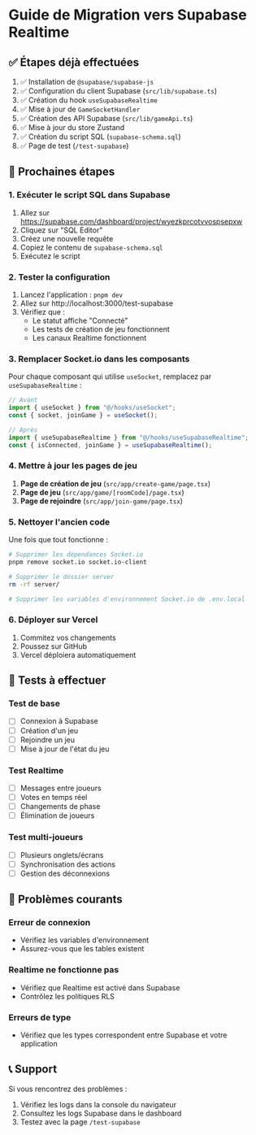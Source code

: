 # Guide de Migration vers Supabase Realtime

## ✅ Étapes déjà effectuées

1. ✅ Installation de `@supabase/supabase-js`
2. ✅ Configuration du client Supabase (`src/lib/supabase.ts`)
3. ✅ Création du hook `useSupabaseRealtime`
4. ✅ Mise à jour de `GameSocketHandler`
5. ✅ Création des API Supabase (`src/lib/gameApi.ts`)
6. ✅ Mise à jour du store Zustand
7. ✅ Création du script SQL (`supabase-schema.sql`)
8. ✅ Page de test (`/test-supabase`)

## 🔄 Prochaines étapes

### 1. Exécuter le script SQL dans Supabase

1. Allez sur https://supabase.com/dashboard/project/wyezkprcotvvospsepxw
2. Cliquez sur "SQL Editor"
3. Créez une nouvelle requête
4. Copiez le contenu de `supabase-schema.sql`
5. Exécutez le script

### 2. Tester la configuration

1. Lancez l'application : `pnpm dev`
2. Allez sur http://localhost:3000/test-supabase
3. Vérifiez que :
   - Le statut affiche "Connecté"
   - Les tests de création de jeu fonctionnent
   - Les canaux Realtime fonctionnent

### 3. Remplacer Socket.io dans les composants

Pour chaque composant qui utilise `useSocket`, remplacez par `useSupabaseRealtime` :

```typescript
// Avant
import { useSocket } from "@/hooks/useSocket";
const { socket, joinGame } = useSocket();

// Après
import { useSupabaseRealtime } from "@/hooks/useSupabaseRealtime";
const { isConnected, joinGame } = useSupabaseRealtime();
```

### 4. Mettre à jour les pages de jeu

1. **Page de création de jeu** (`src/app/create-game/page.tsx`)
2. **Page de jeu** (`src/app/game/[roomCode]/page.tsx`)
3. **Page de rejoindre** (`src/app/join-game/page.tsx`)

### 5. Nettoyer l'ancien code

Une fois que tout fonctionne :

```bash
# Supprimer les dépendances Socket.io
pnpm remove socket.io socket.io-client

# Supprimer le dossier server
rm -rf server/

# Supprimer les variables d'environnement Socket.io de .env.local
```

### 6. Déployer sur Vercel

1. Commitez vos changements
2. Poussez sur GitHub
3. Vercel déploiera automatiquement

## 🧪 Tests à effectuer

### Test de base

- [ ] Connexion à Supabase
- [ ] Création d'un jeu
- [ ] Rejoindre un jeu
- [ ] Mise à jour de l'état du jeu

### Test Realtime

- [ ] Messages entre joueurs
- [ ] Votes en temps réel
- [ ] Changements de phase
- [ ] Élimination de joueurs

### Test multi-joueurs

- [ ] Plusieurs onglets/écrans
- [ ] Synchronisation des actions
- [ ] Gestion des déconnexions

## 🚨 Problèmes courants

### Erreur de connexion

- Vérifiez les variables d'environnement
- Assurez-vous que les tables existent

### Realtime ne fonctionne pas

- Vérifiez que Realtime est activé dans Supabase
- Contrôlez les politiques RLS

### Erreurs de type

- Vérifiez que les types correspondent entre Supabase et votre application

## 📞 Support

Si vous rencontrez des problèmes :

1. Vérifiez les logs dans la console du navigateur
2. Consultez les logs Supabase dans le dashboard
3. Testez avec la page `/test-supabase`
